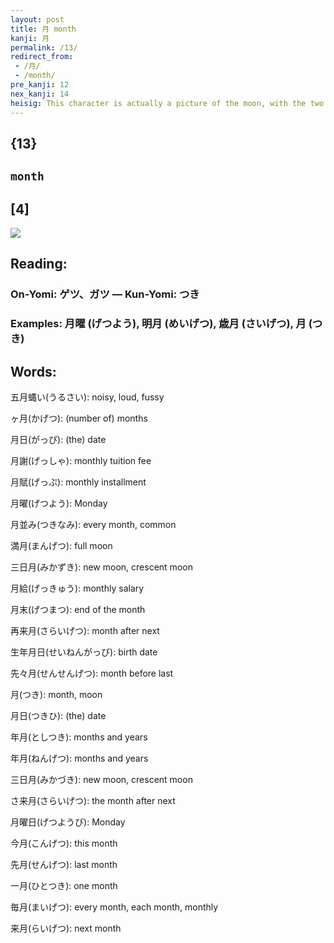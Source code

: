 ```yaml
---
layout: post
title: 月 month
kanji: 月
permalink: /13/
redirect_from:
 - /月/
 - /month/
pre_kanji: 12
nex_kanji: 14
heisig: This character is actually a picture of the moon, with the two horizontal lines representing the left eye and mouth of the mythical "man in the moon." (Actually, the Japanese see a hare in the moon, but it is a little farfetched to find one in the kanji.) And one <b>month</b>, of course, is one cycle of the moon.
---
```


## {13}

## `month`

## [4]

<div class="stroke"><img src="E69C88.png" /></div>

## Reading:

### On-Yomi: ゲツ、ガツ &mdash; Kun-Yomi: つき

### Examples: 月曜 (げつよう), 明月 (めいげつ), 歳月 (さいげつ), 月 (つき)

## Words:

五月蝿い(うるさい): noisy, loud, fussy

ヶ月(かげつ): (number of) months

月日(がっぴ): (the) date

月謝(げっしゃ): monthly tuition fee

月賦(げっぷ): monthly installment

月曜(げつよう): Monday

月並み(つきなみ): every month, common

満月(まんげつ): full moon

三日月(みかずき): new moon, crescent moon

月給(げっきゅう): monthly salary

月末(げつまつ): end of the month

再来月(さらいげつ): month after next

生年月日(せいねんがっぴ): birth date

先々月(せんせんげつ): month before last

月(つき): month, moon

月日(つきひ): (the) date

年月(としつき): months and years

年月(ねんげつ): months and years

三日月(みかづき): new moon, crescent moon

さ来月(さらいげつ): the month after next

月曜日(げつようび): Monday

今月(こんげつ): this month

先月(せんげつ): last month

一月(ひとつき): one month

毎月(まいげつ): every month, each month, monthly

来月(らいげつ): next month

